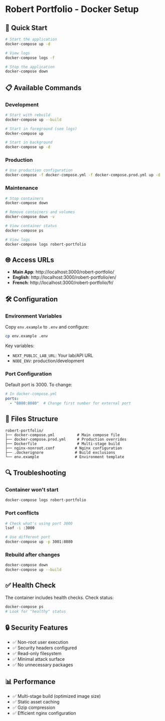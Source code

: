 # Robert Portfolio - Docker Setup

## 🚀 Quick Start

```bash
# Start the application
docker-compose up -d

# View logs
docker-compose logs -f

# Stop the application
docker-compose down
```

## 📋 Available Commands

### Development
```bash
# Start with rebuild
docker-compose up --build

# Start in foreground (see logs)
docker-compose up

# Start in background
docker-compose up -d
```

### Production
```bash
# Use production configuration
docker-compose -f docker-compose.yml -f docker-compose.prod.yml up -d
```

### Maintenance
```bash
# Stop containers
docker-compose down

# Remove containers and volumes
docker-compose down -v

# View container status
docker-compose ps

# View logs
docker-compose logs robert-portfolio
```

## 🌐 Access URLs

- **Main App**: http://localhost:3000/robert-portfolio/
- **English**: http://localhost:3000/robert-portfolio/en/
- **French**: http://localhost:3000/robert-portfolio/fr/

## 🛠️ Configuration

### Environment Variables

Copy `env.example` to `.env` and configure:

```bash
cp env.example .env
```

Key variables:
- `NEXT_PUBLIC_LAB_URL`: Your lab/API URL
- `NODE_ENV`: production/development

### Port Configuration

Default port is 3000. To change:

```yaml
# In docker-compose.yml
ports:
  - "8080:8080"  # Change first number for external port
```

## 📁 Files Structure

```
robert-portfolio/
├── docker-compose.yml          # Main compose file
├── docker-compose.prod.yml     # Production overrides
├── Dockerfile                  # Multi-stage build
├── nginx-nonroot.conf         # Nginx configuration
├── .dockerignore              # Build exclusions
└── env.example                # Environment template
```

## 🔍 Troubleshooting

### Container won't start
```bash
docker-compose logs robert-portfolio
```

### Port conflicts
```bash
# Check what's using port 3000
lsof -i :3000

# Use different port
docker-compose up -p 3001:8080
```

### Rebuild after changes
```bash
docker-compose down
docker-compose up --build
```

## ✅ Health Check

The container includes health checks. Check status:

```bash
docker-compose ps
# Look for "healthy" status
```

## 🔒 Security Features

- ✅ Non-root user execution
- ✅ Security headers configured
- ✅ Read-only filesystem
- ✅ Minimal attack surface
- ✅ No unnecessary packages

## 📊 Performance

- ✅ Multi-stage build (optimized image size)
- ✅ Static asset caching
- ✅ Gzip compression
- ✅ Efficient nginx configuration

